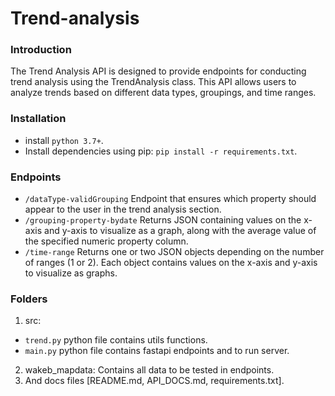 # Trend-analysis
### Introduction
The Trend Analysis API is designed to provide endpoints for conducting trend analysis using the TrendAnalysis class. This API allows users to analyze trends based on different data types, groupings, and time ranges.
### Installation 
- install `python 3.7+`.
- Install dependencies using pip: `pip install -r requirements.txt`.
### Endpoints
- `/dataType-validGrouping`
Endpoint that ensures which property should appear to the user in the trend analysis section.
- `/grouping-property-bydate`
Returns JSON containing values on the x-axis and y-axis to visualize as a graph, along with the average value of the specified numeric property column.
- `/time-range`
Returns one or two JSON objects depending on the number of ranges (1 or 2). Each object contains values on the x-axis and y-axis to visualize as graphs.
### Folders
1. src:
 - `trend.py` python file contains utils functions.
 - `main.py` python file contains fastapi endpoints and to run server.
2. wakeb_mapdata:
Contains all data to be tested in endpoints.
3. And docs files [README.md, API_DOCS.md, requirements.txt].